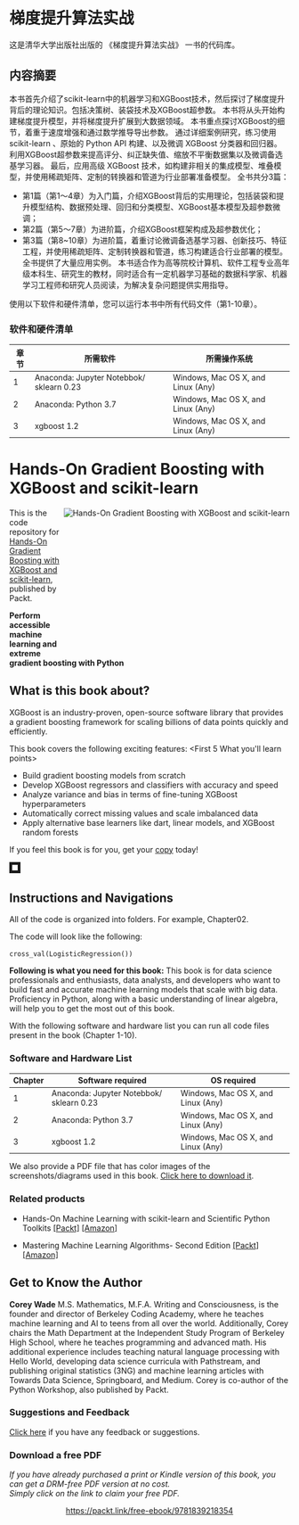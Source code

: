 

# 梯度提升算法实战
这是清华大学出版社出版的 《梯度提升算法实战》 一书的代码库。

## 内容摘要
本书首先介绍了scikit-learn中的机器学习和XGBoost技术，然后探讨了梯度提升背后的理论知识。包括决策树、装袋技术及XGBoost超参数。
本书将从头开始构建梯度提升模型，并将梯度提升扩展到大数据领域。
本书重点探讨XGBoost的细节，着重于速度增强和通过数学推导导出参数。
通过详细案例研究，练习使用 scikit-learn 、原始的 Python API 构建、以及微调 XGBoost 分类器和回归器。
利用XGBoost超参数来提高评分、纠正缺失值、缩放不平衡数据集以及微调备选基学习器。
最后，应用高级 XGBoost 技术，如构建非相关的集成模型、堆叠模型，并使用稀疏矩阵、定制的转换器和管道为行业部署准备模型。
全书共分3篇：
* 第1篇（第1～4章）为入门篇，介绍XGBoost背后的实用理论，包括装袋和提升模型结构、数据预处理、回归和分类模型、XGBoost基本模型及超参数微调；
* 第2篇（第5～7章）为进阶篇，介绍XGBoost框架构成及超参数优化；
* 第3篇（第8~10章）为进阶篇，着重讨论微调备选基学习器、创新技巧、特征工程，并使用稀疏矩阵、定制转换器和管道，练习构建适合行业部署的模型。全书提供了大量应用实例。
本书适合作为高等院校计算机、软件工程专业高年级本科生、研究生的教材，同时适合有一定机器学习基础的数据科学家、机器学习工程师和研究人员阅读，为解决复杂问题提供实用指导。

使用以下软件和硬件清单，您可以运行本书中所有代码文件（第1-10章）。

### 软件和硬件清单

| 章节  | 所需软件                   | 所需操作系统                        |
| -------- | ------------------------------------| -----------------------------------|
| 1        |Anaconda: Jupyter Notebbok/ sklearn 0.23                    | Windows, Mac OS X, and Linux (Any) |
| 2        | Anaconda: Python 3.7           | Windows, Mac OS X, and Linux (Any) |
| 3        | xgboost 1.2            | Windows, Mac OS X, and Linux (Any) |

# Hands-On Gradient Boosting with XGBoost and scikit-learn
<a href="https://www.packtpub.com/product/hands-on-gradient-boosting-with-xgboost-and-scikit-learn/9781839218354"><img src="https://static.packt-cdn.com/products/9781839218354/cover/smaller" alt="Hands-On Gradient Boosting with XGBoost and scikit-learn" height="256px" align="right"></a>

This is the code repository for [Hands-On Gradient Boosting with XGBoost and scikit-learn](https://www.packtpub.com/product/hands-on-gradient-boosting-with-xgboost-and-scikit-learn/9781839218354), published by Packt.

**Perform accessible machine learning and extreme gradient boosting with Python**

## What is this book about?
XGBoost is an industry-proven, open-source software library that provides a gradient boosting framework for scaling billions of data points quickly and efficiently.

This book covers the following exciting features: <First 5 What you'll learn points>
* Build gradient boosting models from scratch
* Develop XGBoost regressors and classifiers with accuracy and speed
* Analyze variance and bias in terms of fine-tuning XGBoost hyperparameters
* Automatically correct missing values and scale imbalanced data
* Apply alternative base learners like dart, linear models, and XGBoost random forests

If you feel this book is for you, get your [copy](https://www.amazon.com/dp/10DigitISBN) today!

<a href="https://www.packtpub.com/?utm_source=github&utm_medium=banner&utm_campaign=GitHubBanner"><img src="https://raw.githubusercontent.com/PacktPublishing/GitHub/master/GitHub.png" 
alt="https://www.packtpub.com/" border="5" /></a>


## Instructions and Navigations
All of the code is organized into folders. For example, Chapter02.

The code will look like the following:
```
cross_val(LogisticRegression()) 
```

**Following is what you need for this book:**
This book is for data science professionals and enthusiasts, data analysts, and developers who want to build fast and accurate machine learning models that scale with big data. Proficiency in Python, along with a basic understanding of linear algebra, will help you to get the most out of this book.

With the following software and hardware list you can run all code files present in the book (Chapter 1-10).

### Software and Hardware List

| Chapter  | Software required                   | OS required                        |
| -------- | ------------------------------------| -----------------------------------|
| 1        |Anaconda: Jupyter Notebbok/ sklearn 0.23                    | Windows, Mac OS X, and Linux (Any) |
| 2        | Anaconda: Python 3.7           | Windows, Mac OS X, and Linux (Any) |
| 3        | xgboost 1.2            | Windows, Mac OS X, and Linux (Any) |


We also provide a PDF file that has color images of the screenshots/diagrams used in this book. [Click here to download it](https://static.packt-cdn.com/downloads/9781839218354_ColorImages.pdf).


### Related products   
* Hands-On Machine Learning with scikit-learn and Scientific Python Toolkits [[Packt]](https://www.packtpub.com/product/hands-on-machine-learning-with-scikit-learn-and-scientific-python-toolkits/9781838826048) [[Amazon]](https://www.amazon.com/dp/1838826041)  

* Mastering Machine Learning Algorithms- Second Edition [[Packt]](https://www.packtpub.com/product/mastering-machine-learning-algorithms-second-edition/9781838820299) [[Amazon]](https://www.amazon.com/dp/1838820299)

## Get to Know the Author
**Corey Wade**
M.S. Mathematics, M.F.A. Writing and Consciousness, is the founder and director of Berkeley Coding Academy, where he teaches machine learning and AI to teens from all over the world. Additionally, Corey chairs the Math Department at the Independent Study Program of Berkeley High School, where he teaches programming and advanced math. His additional experience includes teaching natural language processing with Hello World, developing data science curricula with Pathstream, and publishing original statistics (3NG) and machine learning articles with Towards Data Science, Springboard, and Medium. Corey is co-author of the Python Workshop, also published by Packt.

### Suggestions and Feedback
[Click here](https://docs.google.com/forms/d/e/1FAIpQLSdy7dATC6QmEL81FIUuymZ0Wy9vH1jHkvpY57OiMeKGqib_Ow/viewform) if you have any feedback or suggestions.
### Download a free PDF

 <i>If you have already purchased a print or Kindle version of this book, you can get a DRM-free PDF version at no cost.<br>Simply click on the link to claim your free PDF.</i>
<p align="center"> <a href="https://packt.link/free-ebook/9781839218354">https://packt.link/free-ebook/9781839218354 </a> </p>
